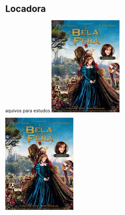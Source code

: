 # Locadora 
 aquivos para estudos 
<img src="https://github.com/Alexdevbh1984/Locadora-/blob/main/img/bela.jpg">

<img src="https://github.com/Alexdevbh1984/Locadora-/blob/main/img/bela.jpg">


</p>  
 
 
 
 
 
